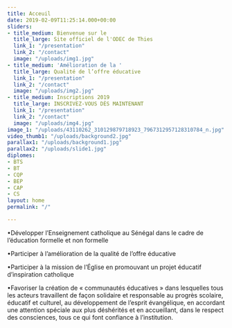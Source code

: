 ```yaml
---
title: Acceuil
date: 2019-02-09T11:25:14.000+00:00
sliders:
- title_medium: Bienvenue sur le
  title_large: Site officiel de l'ODEC de Thies
  link_1: "/presentation"
  link_2: "/contact"
  image: "/uploads/img1.jpg"
- title_medium: 'Amélioration de la '
  title_large: Qualité de l’offre éducative
  link_1: "/presentation"
  link_2: "/contact"
  image: "/uploads/img2.jpg"
- title_medium: Inscriptions 2019
  title_large: INSCRIVEZ-VOUS DÈS MAINTENANT
  link_1: "/presentation"
  link_2: "/contact"
  image: "/uploads/img4.jpg"
image_1: "/uploads/43110262_310129879718923_7967312957128310784_n.jpg"
video_thumb1: "/uploads/background2.jpg"
parallax1: "/uploads/background1.jpg"
parallax2: "/uploads/slide1.jpg"
diplomes:
- BTS
- BT
- CQP
- BEP
- CAP
- CS
layout: home
permalink: "/"

---
```

•Développer l’Enseignement catholique au Sénégal dans le cadre de l’éducation formelle et non formelle

•Participer à l’amélioration de la qualité de l’offre éducative

•Participer à la mission de l’Église en promouvant un projet éducatif d’inspiration catholique

•Favoriser la création de « communautés éducatives » dans lesquelles tous les acteurs travaillent de façon solidaire et responsable au progrès scolaire, éducatif et culturel, au développement de l’esprit évangélique, en accordant une attention spéciale aux plus déshérités et en accueillant, dans le respect des consciences, tous ce qui font confiance à l’institution.